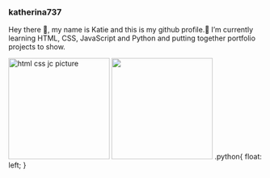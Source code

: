 ### katherina737 
Hey there 👋,
my name is Katie and this is my github profile.🌱 I’m currently learning HTML, CSS, JavaScript and Python and putting together portfolio projects to show.

<img src="https://user-images.githubusercontent.com/30186107/29488525-f55a69d0-84da-11e7-8a39-5476f663b5eb.png" alt="html css jc picture" width="200"/>

<img class="python" src="https://www.svgrepo.com/show/376344/python.svg" width="200"/>
.python{
  float: left;
}

